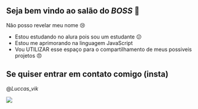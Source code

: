 ## Seja bem vindo ao salão do *BOSS* 👑

Não posso revelar meu nome 😢 
- Estou estudando no alura pois sou um estudante 😕
- Estou me aprimorando na linguagem JavaScript
- Vou UTILIZAR esse espaço para o compartilhamento de meus possiveis projetos 😠

## Se quiser entrar em contato comigo (insta)
@_Luccas_vik_


![](https://media1.tenor.com/m/8BHZJxl0OQcAAAAC/aizen.gif)
